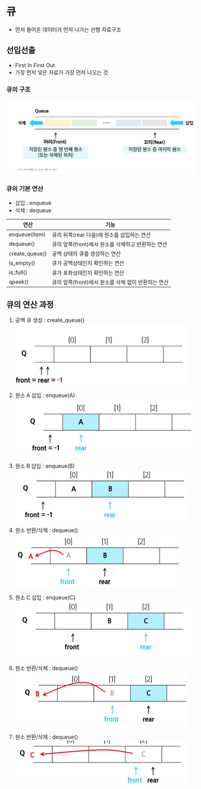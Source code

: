 # 큐

- 먼저 들어온 데이터가 먼저 나가는 선형 자료구조

## 선입선출
- First In First Out
- 가장 먼저 넣은 자료가 가장 먼저 나오는 것

### 큐의 구조
![img.png](1_img/img.png)

### 큐의 기본 연산
- 삽입 : enqueue
- 삭제 : dequeue

| 연산            | 기능                                                   |
|-----------------|------------------------------------------------------|
| enqueue(item)   | 큐의 뒤쪽(rear 다음)에 원소를 삽입하는 연산            |
| dequeue()       | 큐의 앞쪽(front)에서 원소를 삭제하고 반환하는 연산      |
| create_queue()  | 공백 상태의 큐를 생성하는 연산                         |
| is_empty()      | 큐가 공백상태인지 확인하는 연산                        |
| is_full()       | 큐가 포화상태인지 확인하는 연산                        |
| qpeek()         | 큐의 앞쪽(front)에서 원소를 삭제 없이 반환하는 연산     |


## 큐의 연산 과정
1. 공백 큐 생성 : create_queue()
![img_1.png](1_img/img_1.png)
   
2. 원소 A 삽입 : enqueue(A)
![img_2.png](1_img/img_2.png)
   
3. 원소 B 삽입 : enqueue(B)
![img_3.png](1_img/img_3.png)
   
4. 원소 반환/삭제 : dequeue()
![img_4.png](1_img/img_4.png)
   
5. 원소 C 삽입 : enqueue(C)
![img_5.png](1_img/img_5.png)

6. 원소 반환/삭제 : dequeue()
![img_6.png](1_img/img_6.png)

7. 원소 반환/삭제 : dequeue()
![img_7.png](1_img/img_7.png)
   



